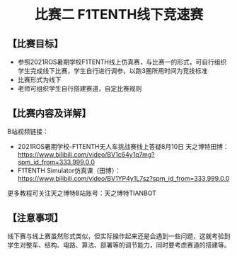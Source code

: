 <p style="font-size:30px; font-weight:bolder; text-align:center ">比赛二 F1TENTH线下竞速赛</p>

## 【比赛目标】

- 参照2021ROS暑期学校F1TENTH线上仿真赛，与比赛一的形式，可自行组织学生完成线下比赛，学生自行进行调参，以跑3圈所用时间为竞技标准
- 比赛形式为线下
- 老师可组织学生自行搭建赛道，自定比赛规则

## 【比赛内容及详解】

B站视频链接：
- 2021ROS暑期学校-F1TENTH无人车挑战赛线上答疑8月10日 天之博特田博：https://www.bilibili.com/video/BV1c64y1q7mg?spm_id_from=333.999.0.0
- F1TENTH Simulator仿真课（田博）：https://www.bilibili.com/video/BV1YP4y1L7sz?spm_id_from=333.999.0.0

更多教程可关注天之博特B站账号：天之博特TIANBOT

## 【注意事项】

线下赛与线上赛虽然形式类似，但实际操作起来还是会遇到一些问题，这就考验到学生对整车、结构、电路、算法、部署等的调节能力，同时要考虑赛道的搭建等。
